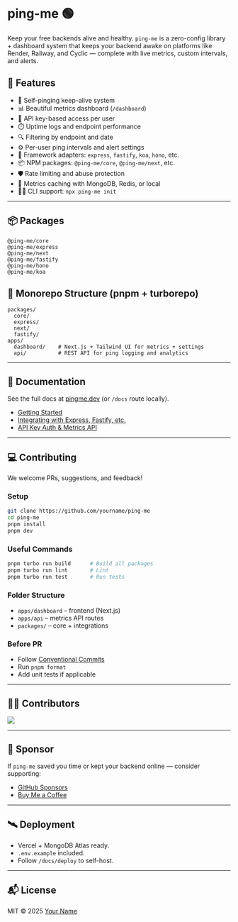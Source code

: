 # ping-me 🟢

Keep your free backends alive and healthy. `ping-me` is a zero-config library + dashboard system that keeps your backend awake on platforms like Render, Railway, and Cyclic — complete with live metrics, custom intervals, and alerts.

## 🚀 Features

- 🔁 Self-pinging keep-alive system
- 📊 Beautiful metrics dashboard (`/dashboard`)
- 🔑 API key-based access per user
- ⏱️ Uptime logs and endpoint performance
- 🔍 Filtering by endpoint and date
- ⚙️ Per-user ping intervals and alert settings
- 🧱 Framework adapters: `express`, `fastify`, `koa`, `hono`, etc.
- 📦 NPM packages: `@ping-me/core`, `@ping-me/next`, etc.
- 🛡️ Rate limiting and abuse protection
- 💾 Metrics caching with MongoDB, Redis, or local
- 🧑‍💻 CLI support: `npx ping-me init`

---

## 📦 Packages

```
@ping-me/core
@ping-me/express
@ping-me/next
@ping-me/fastify
@ping-me/hono
@ping-me/koa
```

## 📂 Monorepo Structure (pnpm + turborepo)

```
packages/
  core/
  express/
  next/
  fastify/
apps/
  dashboard/    # Next.js + Tailwind UI for metrics + settings
  api/          # REST API for ping logging and analytics
``` 

---

## 📄 Documentation

See the full docs at [pingme.dev](https://pingme.dev) (or `/docs` route locally).

- [Getting Started](https://pingme.dev/docs/intro)
- [Integrating with Express, Fastify, etc.](https://pingme.dev/docs/integrations)
- [API Key Auth & Metrics API](https://pingme.dev/docs/api)

---

## 💻 Contributing

We welcome PRs, suggestions, and feedback!

### Setup
```bash
git clone https://github.com/yourname/ping-me
cd ping-me
pnpm install
pnpm dev
```

### Useful Commands
```bash
pnpm turbo run build      # Build all packages
pnpm turbo run lint       # Lint
pnpm turbo run test       # Run tests
```

### Folder Structure
- `apps/dashboard` – frontend (Next.js)
- `apps/api` – metrics API routes
- `packages/` – core + integrations

### Before PR
- Follow [Conventional Commits](https://www.conventionalcommits.org/en/v1.0.0/)
- Run `pnpm format`
- Add unit tests if applicable

---

## 🧑‍🎓 Contributors

<a href="https://github.com/your-org/ping-me/graphs/contributors">
  <img src="https://contrib.rocks/image?repo=your-org/ping-me" />
</a>

---

## 💖 Sponsor

If `ping-me` saved you time or kept your backend online — consider supporting:

- [GitHub Sponsors](https://github.com/sponsors/yourname)
- [Buy Me a Coffee](https://buymeacoffee.com/yourname)

---

## 🛰️ Deployment

- Vercel + MongoDB Atlas ready.
- `.env.example` included.
- Follow `/docs/deploy` to self-host.

---

## 📬 License

MIT © 2025 [Your Name](https://github.com/yourname)
